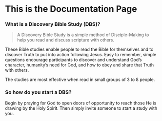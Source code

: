 # This is the Documentation Page

### What is a Discovery Bible Study (DBS)?

> A Discovery Bible Study is a simple method of Disciple-Making to help you read and discuss scripture with others.

These Bible studies enable people to read the Bible for themselves and to discover Truth to put into action following Jesus. Easy to remember, simple questions encourage participants to discover and understand God’s character, humanity’s need for God, and how to obey and share that Truth with others.

The studies are most effective when read in small groups of 3 to 8 people.

### So how do you start a DBS?

Begin by praying for God to open doors of opportunity to reach those He is drawing by the Holy Spirit. Then simply invite someone to start a study with you.

